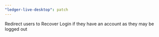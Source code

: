 ```yaml
---
"ledger-live-desktop": patch
---
```


Redirect users to Recover Login if they have an account as they may be logged out
